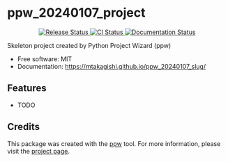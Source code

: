 # ppw_20240107_project


<p align="center">
<a href="https://pypi.python.org/pypi/ppw_20240107_slug">
    <img src="https://img.shields.io/pypi/v/ppw_20240107_slug.svg"
        alt = "Release Status">
</a>

<a href="https://github.com/mtakagishi/ppw_20240107_slug/actions">
    <img src="https://github.com/mtakagishi/ppw_20240107_slug/actions/workflows/main.yml/badge.svg?branch=release" alt="CI Status">
</a>

<a href="https://mtakagishi.github.io/ppw_20240107_slug/">
    <img src="https://img.shields.io/website/https/mtakagishi.github.io/ppw_20240107_slug/index.html.svg?label=docs&down_message=unavailable&up_message=available" alt="Documentation Status">
</a>

</p>


Skeleton project created by Python Project Wizard (ppw)


* Free software: MIT
* Documentation: <https://mtakagishi.github.io/ppw_20240107_slug/>


## Features

* TODO

## Credits

This package was created with the [ppw](https://zillionare.github.io/python-project-wizard) tool. For more information, please visit the [project page](https://zillionare.github.io/python-project-wizard/).

